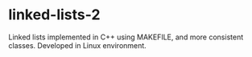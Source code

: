 # linked-lists-2
Linked lists implemented in C++ using MAKEFILE, and more consistent classes. Developed in Linux environment.
